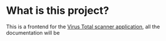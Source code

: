 # What is this project?
This is a frontend for the [Virus Total scanner application](https://github.com/R0PKE123/VirusTotalScanner/), all the documentation will be
